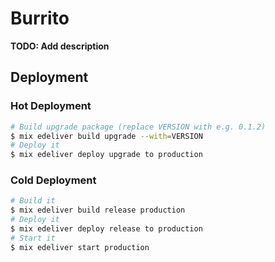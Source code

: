 # Burrito

**TODO: Add description**

## Deployment

### Hot Deployment
```sh
# Build upgrade package (replace VERSION with e.g. 0.1.2)
$ mix edeliver build upgrade --with=VERSION
# Deploy it
$ mix edeliver deploy upgrade to production
```

### Cold Deployment
```sh
# Build it
$ mix edeliver build release production
# Deploy it
$ mix edeliver deploy release to production
# Start it
$ mix edeliver start production
```

